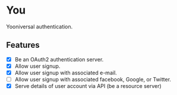 # You

Yooniversal authentication.

## Features

- [x] Be an OAuth2 authentication server.
- [x] Allow user signup.
- [x] Allow user signup with associated e-mail.
- [ ] Allow user signup with associated facebook, Google, or Twitter.
- [x] Serve details of user account via API (be a resource server)
